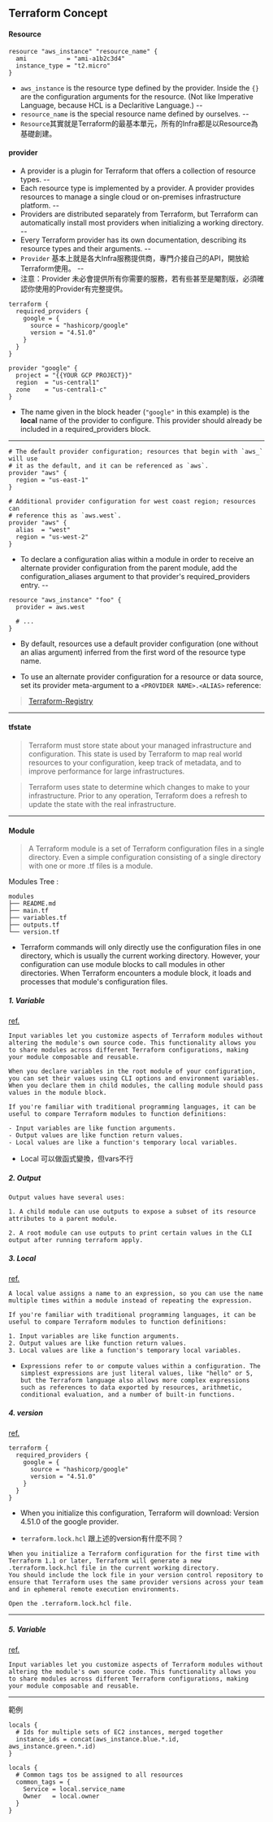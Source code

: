 ## Terraform Concept

#### Resource
```
resource "aws_instance" "resource_name" {
  ami           = "ami-a1b2c3d4"
  instance_type = "t2.micro"
}
```
* ```aws_instance``` is the resource type defined by the provider. Inside the ```{}``` are the configuration arguments for the resource.
(Not like Imperative Language, because HCL is a Declaritive Language.)
--
* ```resource_name``` is the special resource name defined by ourselves.
--
* ```Resource```其實就是Terraform的最基本單元，所有的Infra都是以Resource為基礎創建。



#### provider
* A provider is a plugin for Terraform that offers a collection of resource types. 
--
* Each resource type is implemented by a provider. A provider provides resources to manage a single cloud or on-premises infrastructure platform. 
--
* Providers are distributed separately from Terraform, but Terraform can automatically install most providers when initializing a working directory.
--
* Every Terraform provider has its own documentation, describing its resource types and their arguments.
--
* ```Provider``` 基本上就是各大Infra服務提供商，專門介接自己的API，開放給Terraform使用。
--
* 注意：Provider 未必會提供所有你需要的服務，若有些甚至是閹割版，必須確認你使用的Provider有完整提供。

```
terraform {
  required_providers {
    google = {
      source = "hashicorp/google"
      version = "4.51.0"
    }
  }
}

provider "google" {
  project = "{{YOUR GCP PROJECT}}"
  region  = "us-central1"
  zone    = "us-central1-c"
}
```
* The name given in the block header (```"google"``` in this example) is the **local** name of the provider to configure. This provider should already be included in a required_providers block.

---
```
# The default provider configuration; resources that begin with `aws_` will use
# it as the default, and it can be referenced as `aws`.
provider "aws" {
  region = "us-east-1"
}

# Additional provider configuration for west coast region; resources can
# reference this as `aws.west`.
provider "aws" {
  alias  = "west"
  region = "us-west-2"
}

```
* To declare a configuration alias within a module in order to receive an alternate provider configuration from the parent module, add the configuration_aliases argument to that provider's required_providers entry.
--

```
resource "aws_instance" "foo" {
  provider = aws.west

  # ...
}
```
* By default, resources use a default provider configuration (one without an alias argument) inferred from the first word of the resource type name.

* To use an alternate provider configuration for a resource or data source, set its provider meta-argument to a ```<PROVIDER NAME>.<ALIAS>``` reference:

> [Terraform-Registry](https://registry.terraform.io/)

---

#### tfstate
> Terraform must store state about your managed infrastructure and configuration. This state is used by Terraform to map real world resources to your configuration, keep track of metadata, and to improve performance for large infrastructures.

> Terraform uses state to determine which changes to make to your infrastructure. Prior to any operation, Terraform does a refresh to update the state with the real infrastructure.

---

#### Module
> A Terraform module is a set of Terraform configuration files in a single directory. Even a simple configuration consisting of a single directory with one or more .tf files is a module. 

Modules Tree : 
```
modules
├── README.md
├── main.tf
├── variables.tf
├── outputs.tf
└── version.tf
```

* Terraform commands will only directly use the configuration files in one directory, which is usually the current working directory. However, your configuration can use module blocks to call modules in other directories. When Terraform encounters a module block, it loads and processes that module's configuration files.

##### 1. Variable
[ref.](https://developer.hashicorp.com/terraform/language/values/variables)
```
Input variables let you customize aspects of Terraform modules without altering the module's own source code. This functionality allows you to share modules across different Terraform configurations, making your module composable and reusable.

When you declare variables in the root module of your configuration, you can set their values using CLI options and environment variables. When you declare them in child modules, the calling module should pass values in the module block.

If you're familiar with traditional programming languages, it can be useful to compare Terraform modules to function definitions:

- Input variables are like function arguments.
- Output values are like function return values.
- Local values are like a function's temporary local variables.
```

* Local 可以做函式變換，但vars不行

##### 2. Output
```
Output values have several uses:

1. A child module can use outputs to expose a subset of its resource attributes to a parent module.

2. A root module can use outputs to print certain values in the CLI output after running terraform apply.

```

##### 3. Local
[ref.](https://developer.hashicorp.com/terraform/language/values/locals)
```
A local value assigns a name to an expression, so you can use the name multiple times within a module instead of repeating the expression.

If you're familiar with traditional programming languages, it can be useful to compare Terraform modules to function definitions:

1. Input variables are like function arguments.
2. Output values are like function return values.
3. Local values are like a function's temporary local variables.
```

* ```Expressions refer to or compute values within a configuration. The simplest expressions are just literal values, like "hello" or 5, but the Terraform language also allows more complex expressions such as references to data exported by resources, arithmetic, conditional evaluation, and a number of built-in functions.```

##### 4. version
[ref.](https://developer.hashicorp.com/terraform/tutorials/configuration-language/provider-versioning)

```
terraform {
  required_providers {
    google = {
      source = "hashicorp/google"
      version = "4.51.0"
    }
  }
}
```

* When you initialize this configuration, Terraform will download: Version 4.51.0 of the google provider.

* ```terraform.lock.hcl``` 跟上述的version有什麼不同？ 
```
When you initialize a Terraform configuration for the first time with Terraform 1.1 or later, Terraform will generate a new .terraform.lock.hcl file in the current working directory. 
You should include the lock file in your version control repository to ensure that Terraform uses the same provider versions across your team and in ephemeral remote execution environments.

Open the .terraform.lock.hcl file.
```


---

##### 5. Variable
[ref.](https://developer.hashicorp.com/terraform/language/values/variables)
```
Input variables let you customize aspects of Terraform modules without altering the module's own source code. This functionality allows you to share modules across different Terraform configurations, making your module composable and reusable.
```


---

範例
```
locals {
  # Ids for multiple sets of EC2 instances, merged together
  instance_ids = concat(aws_instance.blue.*.id, aws_instance.green.*.id)
}

locals {
  # Common tags tos be assigned to all resources
  common_tags = {
    Service = local.service_name
    Owner   = local.owner
  }
}

```
